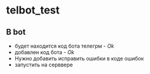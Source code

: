 # telbot_test
## **В bot**
* будет находится код бота телегрм - *Ok*
* добавлен код бота - *Ok*
* Нужно добавить исправить ошибки в коде ошибок
* запустить на серввере